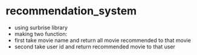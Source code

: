 # recommendation_system
- using surbrise library
- making two function: 
 - first take movie name and return all movie recommended to that movie
  - second take user id and return recommended movie to that user 
      
